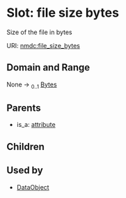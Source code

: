 
# Slot: file size bytes


Size of the file in bytes

URI: [nmdc:file_size_bytes](https://microbiomedata/meta/file_size_bytes)


## Domain and Range

None &#8594;  <sub>0..1</sub> [Bytes](types/Bytes.md)

## Parents

 *  is_a: [attribute](attribute.md)

## Children


## Used by

 * [DataObject](DataObject.md)
